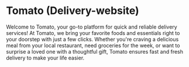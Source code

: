 # Tomato (Delivery-website)
 Welcome to Tomato, your go-to platform for quick and reliable delivery services! At Tomato, we bring your favorite foods and essentials right to your doorstep with just a few clicks. Whether you're craving a delicious meal from your local restaurant, need groceries for the week, or want to surprise a loved one with a thoughtful gift, Tomato ensures fast and fresh delivery to make your life easier.
